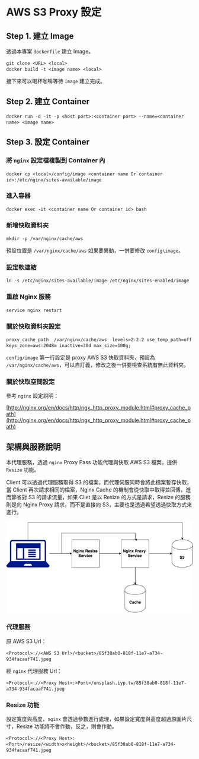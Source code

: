 # AWS S3 Proxy 設定

## Step 1. 建立 Image

透過本專案 `dockerfile` 建立 Image。

```
git clone <URL> <local>
docker build -t <image name> <local>
```

接下來可以喝杯咖啡等待 `Image` 建立完成。

## Step 2. 建立 Container

```
docker run -d -it -p <host port>:<container port> --name=<container name> <image name>
```

## Step 3. 設定 Container

### 將 `nginx` 設定檔複製到 Container 內

```
docker cp <local>/config/image <container name Or container id>:/etc/nginx/sites-available/image
```

### 進入容器

```
docker exec -it <container name Or container id> bash
```

### 新增快取資料夾

```
mkdir -p /var/nginx/cache/aws
```

預設位置是 `/var/nginx/cache/aws` 如果要異動，一併要修改 `config\image`。


### 設定軟連結

```
ln -s /etc/nginx/sites-available/image /etc/nginx/sites-enabled/image
```

### 重啟 Nginx 服務

```
service nginx restart
```

### 關於快取資料夾設定

```
proxy_cache_path  /var/nginx/cache/aws  levels=2:2:2 use_temp_path=off keys_zone=aws:2048m inactive=30d max_size=100g;
```

`config/image` 第一行設定是 proxy AWS S3 快取資料夾，預設為 `/var/nginx/cache/aws`，可以自訂義，修改之後一併要檢查系統有無此資料夾。

### 關於快取空間設定

參考 `nginx` 設定說明：
 
[http://nginx.org/en/docs/http/ngx_http_proxy_module.html#proxy_cache_path](http://nginx.org/en/docs/http/ngx_http_proxy_module.html#proxy_cache_path)

## 架構與服務說明

本代理服務，透過 `nginx` Proxy Pass 功能代理與快取 AWS S3 檔案，提供 `Resize` 功能。

Client 可以透過代理服務取得 S3 的檔案，而代理伺服同時會將此檔案暫存快取，當 Client 再次請求相同的檔案，Nginx Cache 的機制會從快取中取得並回傳，進而節省對 S3 的請求流量，如果 Cliet 是以 Resize 的方式是請求，Resize 的服務則是向 Nginx Proxy 請求，而不是直接向 S3，主要也是透過希望透過快取方式來進行。

![S3-Proxy](file/S3-Proxy.jpg)

### 代理服務

原 AWS S3 Url：

```
<Protocol>://<AWS S3 Url>/<bucket>/85f38ab0-818f-11e7-a734-934facaaf741.jpeg
```

經 `nginx` 代理服務 Url：

```
<Protocol>://<Proxy Host>:<Port>/unsplash.iyp.tw/85f38ab0-818f-11e7-a734-934facaaf741.jpeg
```

### Resize 功能

設定寬度與高度，`nginx` 會透過參數進行處理，如果設定寬度與高度超過原圖片尺寸，Resize 功能將不會作動，反之，則會作動。

```
<Protocol>://<Proxy Host>:<Port>/resize/<width>x<height>/<bucket>/85f38ab0-818f-11e7-a734-934facaaf741.jpeg
```


